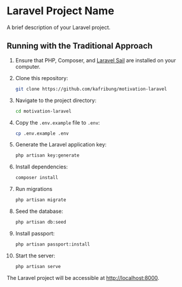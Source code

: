 # Laravel Project Name

A brief description of your Laravel project.

## Running with the Traditional Approach

1. Ensure that PHP, Composer, and [Laravel Sail](https://laravel.com/docs/8.x/sail) are installed on your computer.

2. Clone this repository:

    ```bash
    git clone https://github.com/kafribung/motivation-laravel
    ```

3. Navigate to the project directory:

    ```bash
    cd motivation-laravel
    ```

4. Copy the `.env.example` file to `.env`:

    ```bash
    cp .env.example .env
    ```

5. Generate the Laravel application key:

    ```bash
    php artisan key:generate
    ```

6. Install dependencies:

    ```bash
    composer install
    ```

7. Run migrations

    ```bash
    php artisan migrate
    ```

8. Seed the database:

    ```bash
    php artisan db:seed
    ```

9. Install passport:

    ```bash
   php artisan passport:install
    ```

10. Start the server:

    ```bash
    php artisan serve
    ```

   The Laravel project will be accessible at [http://localhost:8000](http://localhost:8000/api).
